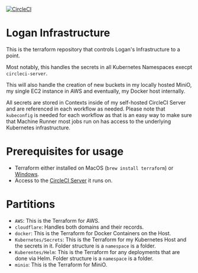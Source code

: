 [![CircleCI](https://cciserver.logangodsey.com/status-badge/img/gh/imlogang-organization/logan-infrastructure/tree/main.svg?style=svg&circle-token=3f6a7820b1cbd15a302fb8a9cc3e34de56b630d3)](https://cciserver.logangodsey.com/status-badge/redirect/gh/imlogang-organization/logan-infrastructure/tree/main)
# Logan Infrastructure 
This is the terraform repository that controls Logan's Infrastructure to a point. 

Most notably, this handles the secrets in all Kubernetes Namespaces execpt `circleci-server`. 

This will also handle the creation of new buckets in my locally hosted MiniO, my single EC2 instance in AWS and eventually, my Docker host internally. 

All secrets are stored in Contexts inside of my self-hosted CircleCI Server and are referenced in each workflow as needed. 
Please note that `kubeconfig` is needed for each workflow as that is an easy way to make sure that Machine Runner most jobs run on has access to the underlying Kubernetes infrastructure. 

# Prerequisites for usage
* Terraform either installed on MacOS (`brew install terraform`) or [Windows](https://developer.hashicorp.com/terraform/install#windows).
* Access to the [CircleCI Server](https://app.cciserver.logangodsey.com/pipelines/github/imlogang-organization/logan-infrastructure) it runs on.

# Partitions 
* `AWS`: This is the Terraform for AWS.
* `cloudflare`: Handles both domains and their records.
* `docker`: This is the Terraform for Docker Containers on the Host.
* `Kubernetes/Secrets`: This is the Terraform for my Kubernetes Host and the secrets in it. Folder structure is a `namespace` is a folder.
* `Kuberentes/Helm`: This is the Terraform for any deployments that are done via Helm. Folder structure is a `namespace` is a folder.
* `minio`: This is the Terraform for MiniO.
